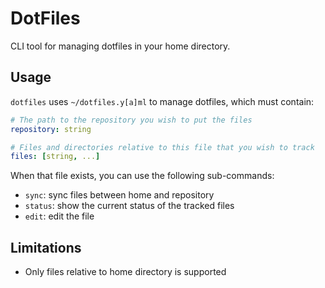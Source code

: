 # DotFiles

CLI tool for managing dotfiles in your home directory.

## Usage

`dotfiles` uses `~/dotfiles.y[a]ml` to manage dotfiles, which must contain:

```yaml
# The path to the repository you wish to put the files
repository: string

# Files and directories relative to this file that you wish to track
files: [string, ...]
```

When that file exists, you can use the following sub-commands:
- `sync`: sync files between home and repository
- `status`: show the current status of the tracked files
- `edit`: edit the file

## Limitations

- Only files relative to home directory is supported

